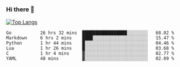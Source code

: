 ### Hi there 👋

<!--
**3Xpl0it3r/3Xpl0it3r** is a ✨ _special_ ✨ repository because its `README.md` (this file) appears on your GitHub profile.

Here are some ideas to get you started:

- 🔭 I’m currently working on ...
- 🌱 I’m currently learning ...
- 👯 I’m looking to collaborate on ...
- 🤔 I’m looking for help with ...
- 💬 Ask me about ...
- 📫 How to reach me: ...
- 😄 Pronouns: ...
- ⚡ Fun fact: ...
-->


[![Top Langs](https://github-readme-stats.vercel.app/api/top-langs/?username=3Xpl0it3r&layout=compact)](https://github.com/3Xpl0it3r/3Xpl0it3r)

<!--START_SECTION:waka-->

```text
Go           26 hrs 32 mins  █████████████████░░░░░░░░   68.02 %
Markdown     6 hrs 2 mins    ████░░░░░░░░░░░░░░░░░░░░░   15.47 %
Python       1 hr 44 mins    █░░░░░░░░░░░░░░░░░░░░░░░░   04.46 %
Lua          1 hr 26 mins    █░░░░░░░░░░░░░░░░░░░░░░░░   03.68 %
C            1 hr 4 mins     ▓░░░░░░░░░░░░░░░░░░░░░░░░   02.77 %
YAML         48 mins         ▓░░░░░░░░░░░░░░░░░░░░░░░░   02.09 %
```

<!--END_SECTION:waka-->
